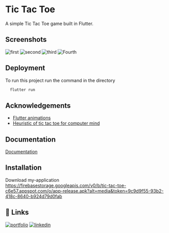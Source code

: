 
# Tic Tac Toe

A simple Tic Tac Toe game built in Flutter.

## Screenshots
![first](https://github.com/Prakash251299/Tic_Tac_Toe/assets/88026044/de474894-38cf-42f5-a9b8-5d0dc70a1619)
![second](https://github.com/Prakash251299/Tic_Tac_Toe/assets/88026044/c22598f4-f532-4472-bbe7-4069a58619c6)
![third](https://github.com/Prakash251299/Tic_Tac_Toe/assets/88026044/047bff01-1605-4634-9ad8-102f22a189f1)
![Fourth](https://github.com/Prakash251299/Tic_Tac_Toe/assets/88026044/044b7af5-6273-48bd-8501-b314c14ac67e)

## Deployment

To run this project run the command in the directory

```bash
  flutter run
```

## Acknowledgements

 - [Flutter animations](https://www.kindacode.com/article/flutter-colortween/)
 - [Heuristic of tic tac toe for computer mind](https://iopscience.iop.org/article/10.1088/1757-899X/864/1/012090/pdf)



## Documentation

[Documentation](https://docs.flutter.dev/)




## Installation
Download my-application
<br>
https://firebasestorage.googleapis.com/v0/b/tic-tac-toe-c6e57.appspot.com/o/app-release.apk?alt=media&token=9c9d9f55-93b2-418c-8640-b924d79d0fab


## 🔗 Links
[![portfolio](https://img.shields.io/badge/my_portfolio-000?style=for-the-badge&logo=ko-fi&logoColor=white)](https://github.com/Prakash251299)
[![linkedin](https://img.shields.io/badge/linkedin-0A66C2?style=for-the-badge&logo=linkedin&logoColor=white)](https://www.linkedin.com/in/prakash-pratap-singh-3238101bb)


